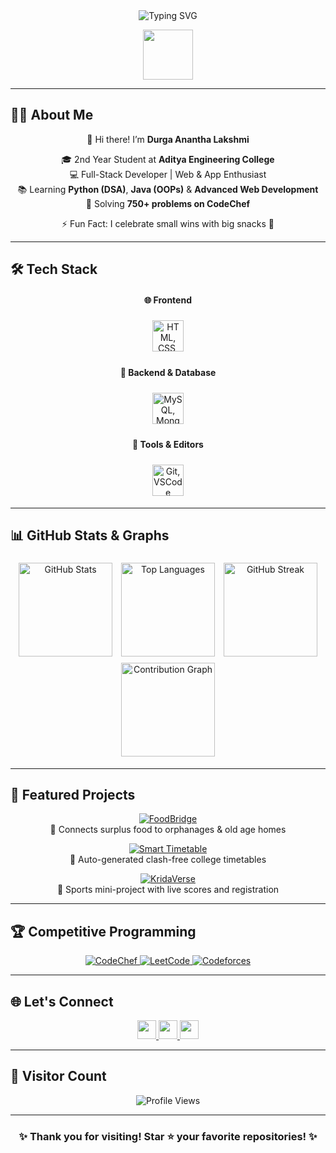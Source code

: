<!--
Professional & Creative GitHub Profile README for Durga Anantha Lakshmi
-->

<div align="center">
  <!-- Typing Animation -->
  <img src="https://readme-typing-svg.herokuapp.com?lines=Hello,+World!;I'm+Durga+Anantha+Lakshmi;Full-Stack+Developer+|+Problem+Solver;Let's+Code+and+Build+Awesome+Projects💡" alt="Typing SVG" />
  
  <!-- Fun Developer GIF -->
  <p>
    <img src="https://media.giphy.com/media/LmNwrBhejkK9EFP504/giphy.gif" width="80"/>
  </p>
</div>

---
## 🙋‍♀️ About Me

<div align="center">

👋 Hi there! I’m **Durga Anantha Lakshmi**  

🎓 2nd Year Student at **Aditya Engineering College**  
💻 Full-Stack Developer | Web & App Enthusiast  
📚 Learning **Python (DSA)**, **Java (OOPs)** & **Advanced Web Development**  
🚀 Solving **750+ problems on CodeChef**  

⚡ Fun Fact: I celebrate small wins with big snacks 🍫  

</div>

---

## 🛠️ Tech Stack

<div align="center">
  <!-- Frontend -->
  <h4>🌐 Frontend</h4>
  <img src="https://skillicons.dev/icons?i=html,css,js,react,tailwind" height="50" style="margin:5px" title="HTML, CSS, JS, React, Tailwind"/>
  
  <!-- Backend -->
  <h4>🧠 Backend & Database</h4>
  <img src="https://skillicons.dev/icons?i=mysql,mongodb,python,java" height="50" style="margin:5px" title="MySQL, MongoDB, Python, Java"/>
  
  <!-- Tools & Editors -->
  <h4>🧰 Tools & Editors</h4>
  <img src="https://skillicons.dev/icons?i=git,vscode" height="50" style="margin:5px" title="Git, VSCode"/>
</div>

---

## 📊 GitHub Stats & Graphs

<div align="center">
  <img src="https://github-readme-stats.vercel.app/api?username=AnanthaLakshmi24&show_icons=true&theme=radical&count_private=true" height="150" style="margin:5px" title="GitHub Stats"/>
  <img src="https://github-readme-stats.vercel.app/api/top-langs/?username=AnanthaLakshmi24&layout=compact&theme=radical" height="150" style="margin:5px" title="Top Languages"/>
  <img src="https://github-readme-streak-stats.herokuapp.com/?user=AnanthaLakshmi24&theme=radical" height="150" style="margin:5px" title="GitHub Streak"/>
  <img src="https://github-readme-activity-graph.vercel.app/graph?username=AnanthaLakshmi24&theme=react-dark&area=true&hide_border=true" height="150" style="margin:5px" title="Contribution Graph"/>
</div>

---

## 🌟 Featured Projects

<div align="center">

[![FoodBridge](https://img.shields.io/badge/FoodBridge-Live-green?style=for-the-badge)](https://github.com/AnanthaLakshmi24/FoodBridge)  
🥗 Connects surplus food to orphanages & old age homes  

[![Smart Timetable](https://img.shields.io/badge/Smart_Timetable-Live-blue?style=for-the-badge)](https://github.com/AnanthaLakshmi24/Smart-Timetable)  
📅 Auto-generated clash-free college timetables  

[![KridaVerse](https://img.shields.io/badge/KridaVerse-Live-orange?style=for-the-badge)](https://github.com/AnanthaLakshmi24/KridaVerse)  
🏏 Sports mini-project with live scores and registration
</div>

---

## 🏆 Competitive Programming

<div align="center">
  <a href="https://www.codechef.com/users/durga_an">
    <img src="https://img.shields.io/badge/CodeChef-CC-orange?style=for-the-badge&logo=codechef&logoColor=white" alt="CodeChef"/>
  </a>
  <a href="https://leetcode.com/durga_an/">
    <img src="https://img.shields.io/badge/LeetCode-LC-yellow?style=for-the-badge&logo=leetcode&logoColor=black" alt="LeetCode"/>
  </a>
  <a href="https://codeforces.com/profile/durga_an">
    <img src="https://img.shields.io/badge/Codeforces-CF-blue?style=for-the-badge&logo=codeforces&logoColor=white" alt="Codeforces"/>
  </a>
</div>

---

## 🌐 Let's Connect

<div align="center">
  <a href="https://www.linkedin.com/in/durga-anantha-lakshmi-123456789/" target="_blank">
    <img src="https://img.shields.io/badge/LinkedIn-%230077B5.svg?style=for-the-badge&logo=linkedin&logoColor=white" height="30"/>
  </a>
  <a href="mailto:ananthalakshmi24@example.com">
    <img src="https://img.shields.io/badge/Gmail-D14836?style=for-the-badge&logo=gmail&logoColor=white" height="30"/>
  </a>
  <a href="https://github.com/AnanthaLakshmi24">
    <img src="https://img.shields.io/badge/GitHub-100000?style=for-the-badge&logo=github&logoColor=white" height="30"/>
  </a>
</div>

---

## 🧭 Visitor Count

<div align="center">
  <img src="https://komarev.com/ghpvc/?username=AnanthaLakshmi24&style=for-the-badge&color=brightgreen" alt="Profile Views"/>
</div>

---

<div align="center">
  <h3>✨ Thank you for visiting! Star ⭐ your favorite repositories! ✨</h3>
</div>
